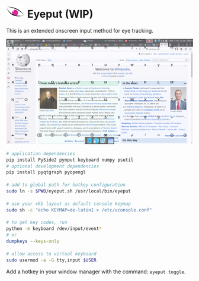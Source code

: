 # <img src="./eyeput.png" alt="drawing" width="50"/> Eyeput (WIP)

This is an extended onscreen input method for eye tracking.

<img src="./resources/screen.png" alt="screenshot"/>

```sh
# application dependencies
pip install PySide2 pynput keyboard numpy psutil
# optional development dependencies
pip install pyqtgraph pyopengl

# add to global path for hotkey configuration
sudo ln -s $PWD/eyeput.sh /usr/local/bin/eyeput

# use your xkb layout as default console keymap
sudo sh -c "echo KEYMAP=de-latin1 > /etc/vconsole.conf"

# to get key codes, run
python -m keyboard /dev/input/event*
# or
dumpkeys --keys-only

# allow access to virtual keyboard
sudo usermod -a -G tty,input $USER
```

Add a hotkey in your window manager with the command: `eyeput toggle`.
